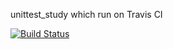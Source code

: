 unittest_study which run on Travis CI

[![Build Status](https://travis-ci.org/gergelymate/unittest_study.svg?branch=master)](https://travis-ci.org/gergelymate/unittest_study)

